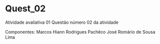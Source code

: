 # Quest_02
Atividade avaliativa 01
Questão número 02 da atividade
 
 Componentes: Marcos Hiann Rodrigues Pachêco
              José Romário de Sousa Lima
